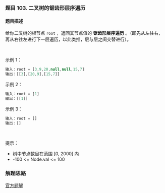 ### 题目 103. 二叉树的锯齿形层序遍历
#### 题目描述
给你二叉树的根节点 `root` ，返回其节点值的 **锯齿形层序遍历** 。（即先从左往右，再从右往左进行下一层遍历，以此类推，层与层之间交替进行）。

 

示例 1：


```js
输入：root = [3,9,20,null,null,15,7]
输出：[[3],[20,9],[15,7]]
```
示例 2：

```js
输入：root = [1]
输出：[[1]]
```
示例 3：

```js
输入：root = []
输出：[]
```
 

提示：

- 树中节点数目在范围 [0, 2000] 内
- -100 <= Node.val <= 100


### 解题思路
[官方题解](https://leetcode-cn.com/problems/binary-tree-zigzag-level-order-traversal/solution/er-cha-shu-de-ju-chi-xing-ceng-xu-bian-l-qsun/)